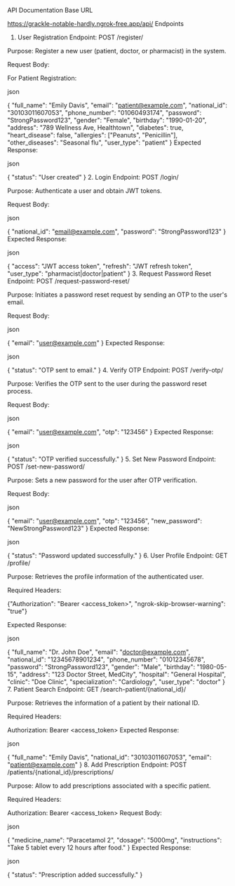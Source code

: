 API Documentation
Base URL

https://grackle-notable-hardly.ngrok-free.app/api/
Endpoints

1. User Registration
   Endpoint: POST /register/

Purpose: Register a new user (patient, doctor, or pharmacist) in the system.

Request Body:

For Patient Registration:

json

{
"full_name": "Emily Davis",
"email": "patient@example.com",
"national_id": "30103011607053",
"phone_number": "01060493174",
"password": "StrongPassword123",
"gender": "Female",
"birthday": "1990-01-20",
"address": "789 Wellness Ave, Healthtown",
"diabetes": true,
"heart_disease": false,
"allergies": ["Peanuts", "Penicillin"],
"other_diseases": "Seasonal flu",
"user_type": "patient"
}
Expected Response:

json

{
"status": "User created"
} 2. Login
Endpoint: POST /login/

Purpose: Authenticate a user and obtain JWT tokens.

Request Body:

json

{
"national_id": "email@example.com",
"password": "StrongPassword123"
}
Expected Response:

json

{
"access": "JWT access token",
"refresh": "JWT refresh token",
"user_type": "pharmacist|doctor|patient"
} 3. Request Password Reset
Endpoint: POST /request-password-reset/

Purpose: Initiates a password reset request by sending an OTP to the user's email.

Request Body:

json

{
"email": "user@example.com"
}
Expected Response:

json

{
"status": "OTP sent to email."
} 4. Verify OTP
Endpoint: POST /verify-otp/

Purpose: Verifies the OTP sent to the user during the password reset process.

Request Body:

json

{
"email": "user@example.com",
"otp": "123456"
}
Expected Response:

json

{
"status": "OTP verified successfully."
} 5. Set New Password
Endpoint: POST /set-new-password/

Purpose: Sets a new password for the user after OTP verification.

Request Body:

json

{
"email": "user@example.com",
"otp": "123456",
"new_password": "NewStrongPassword123"
}
Expected Response:

json

{
"status": "Password updated successfully."
} 6. User Profile
Endpoint: GET /profile/

Purpose: Retrieves the profile information of the authenticated user.

Required Headers:

{"Authorization": "Bearer <access_token>",
"ngrok-skip-browser-warning": "true"}

Expected Response:

json

{
"full_name": "Dr. John Doe",
"email": "doctor@example.com",
"national_id": "12345678901234",
"phone_number": "01012345678",
"password": "StrongPassword123",
"gender": "Male",
"birthday": "1980-05-15",
"address": "123 Doctor Street, MedCity",
"hospital": "General Hospital",
"clinic": "Doe Clinic",
"specialization": "Cardiology",
"user_type": "doctor"
} 7. Patient Search
Endpoint: GET /search-patient/{national_id}/

Purpose: Retrieves the information of a patient by their national ID.

Required Headers:

Authorization: Bearer <access_token>
Expected Response:

json

{
"full_name": "Emily Davis",
"national_id": "30103011607053",
"email": "patient@example.com"
} 8. Add Prescription
Endpoint: POST /patients/{national_id}/prescriptions/

Purpose: Allow to add prescriptions associated with a specific patient.

Required Headers:

Authorization: Bearer <access_token>
Request Body:

json

{
"medicine_name": "Paracetamol 2",
"dosage": "5000mg",
"instructions": "Take 5 tablet every 12 hours after food."
}
Expected Response:

json

{
"status": "Prescription added successfully."
}
